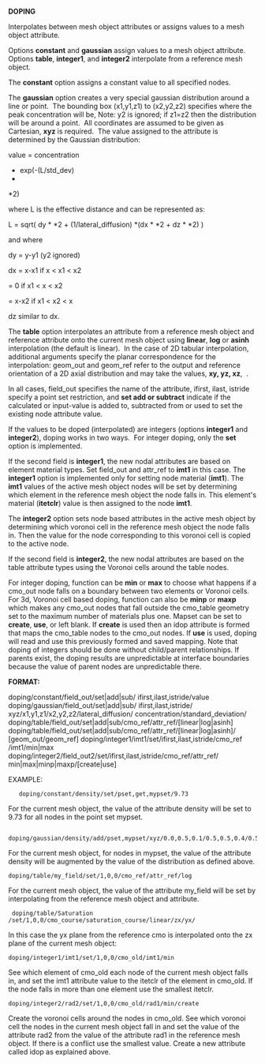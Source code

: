 **DOPING**

  Interpolates between mesh object attributes or assigns values to a
  mesh object attribute.

  Options **constant** and **gaussian** assign values to a mesh object
  attribute.  Options **table**, **integer1**, and **integer2**
  interpolate from a reference mesh object.

  The **constant** option assigns a constant value to all specified
  nodes.

  The **gaussian** option creates a very special gaussian distribution
  around a line or point.  The bounding box (x1,y1,z1) to (x2,y2,z2)
  specifies where the peak concentration will be, Note: y2 is ignored;
  if z1=z2 then the distribution will be around a point.  All
  coordinates are assumed to be given as Cartesian, **xyz** is
  required.  The value assigned to the attribute is determined by the
  Gaussian distribution:
 
   value = concentration 
* exp(-(L/std\_dev)
*
*2)
 
  where L is the effective distance and can be represented as:
 
   L = sqrt( dy
*
*2 + (1/lateral\_diffusion)
*(dx
*
*2 + dz
*
*2) )
 
  and where
 
   dy = y-y1 (y2 ignored)

   dx = x-x1 if x &lt; x1 &lt; x2

   = 0 if x1 &lt; x &lt; x2

   = x-x2 if x1 &lt; x2 &lt; x

   dz similar to dx.
 
  The **table** option interpolates an attribute from a reference mesh
  object and reference attribute onto the current mesh object using
  **linear**, **log** or **asinh** interpolation (the default is
  linear).  In the case of 2D tabular interpolation, additional
  arguments specify the planar correspondence for the interpolation:
  geom\_out and geom\_ref refer to the output and reference
  orientation of a 2D axial distribution and may take the values,
  **xy, yz, xz**,  .
 
  In all cases, field\_out specifies the name of the attribute,
  ifirst, ilast, istride specify a point set restriction, and **set
  add or subtract** indicate if the calculated or input-value is added
  to, subtracted from or used to set the existing node attribute
  value.
 
  If the values to be doped (interpolated) are integers (options
  **integer1** and **integer2**), doping works in two ways.  For
  integer doping, only the **set** option is implemented.

  If the second field is **integer1**, the new nodal attributes are
  based on element material types. Set field\_out and attr\_ref to
  **imt1** in this case. The **integer1** option is implemented only
  for setting node material (**imt1**). The **imt1** values of the
  active mesh object nodes will be set by determining which element in
  the reference mesh object the node falls in. This element's material
  (**itetclr**) value is then assigned to the node **imt1**.
 
  The **integer2** option sets node based attributes in the active
  mesh object by determining which voronoi cell in the reference mesh
  object the node falls in. Then the value for the node corresponding
  to this voronoi cell is copied to the active node.

  If the second field is **integer2**, the new nodal attributes are
  based on the table attribute types using the Voronoi cells around
  the table nodes.

  For integer doping, function can be **min** or **max** to choose
  what happens if a cmo\_out node falls on a boundary between two
  elements or Voronoi cells. For 3d, Voronoi cell based doping,
  function can also be **minp** or **maxp** which makes any cmo\_out
  nodes that fall outside the cmo\_table geometry set to the maximum
  number of materials plus one. Mapset can be set to **create**,
  **use**, or left blank. If **create** is used then an idop attribute
  is formed that maps the cmo\_table nodes to the cmo\_out nodes. If
  **use** is used, doping will read and use this previously formed and
  saved mapping. Note that doping of integers should be done without
  child/parent relationships. If parents exist, the doping results are
  unpredictable at interface boundaries because the value of parent
  nodes are unpredictable there.
 
  **FORMAT:**
 
doping/constant/field_out/set|add|sub/ ifirst,ilast,istride/value 
doping/gaussian/field_out/set|add|sub/ ifirst,ilast,istride/ 
xyz/x1,y1,z1/x2,y2,z2/lateral_diffusion/ concentration/standard_deviation/ 
doping/table/field_out/set|add|sub/cmo_ref/attr_ref/[linear|log|asinh] 
doping/table/field_out/set|add|sub/cmo_ref/attr_ref/[linear|log|asinh]/ [geom_out/geom_ref] 
doping/integer1/imt1/set/ifirst,ilast,istride/cmo_ref /imt1/min|max 
doping/integer2/field_out2/set/ifirst,ilast,istride/cmo_ref/attr_ref/ 
min|max|minp|maxp/[create|use]
 
  EXAMPLE:
 
       doping/constant/density/set/pset,get,mypset/9.73 

For the current mesh object, the value of the attribute density will be set to 9.73 
for all nodes in the point set mypset. 

       doping/gaussian/density/add/pset,mypset/xyz/0.0,0.5,0.1/0.5,0.5,0.4/0.5/5.0e+18/0.225 

For the current mesh object, for nodes in mypset, the value of the 
attribute density will be augmented by 
the value of the distribution as defined above. 

    doping/table/my_field/set/1,0,0/cmo_ref/attr_ref/log 

For the current mesh object, the value of the attribute my_field will be set by 
interpolating from the reference mesh object and attribute. 

     doping/table/Saturation /set/1,0,0/cmo_course/saturation_course/linear/zx/yx/ 

In this case the yx plane from the reference cmo is interpolated onto the zx plane of the 
current mesh object:

    doping/integer1/imt1/set/1,0,0/cmo_old/imt1/min 

See which element of cmo_old each node of the current mesh object falls in, and set the imt1 attribute value to the itetclr of the element in cmo_old.  If the node falls in more than one element use the smallest itetclr. 

    doping/integer2/rad2/set/1,0,0/cmo_old/rad1/min/create 
    
    
Create the voronoi cells around the nodes in cmo_old.  See which voronoi cell the nodes in the current mesh object fall in and set the value of the attribute rad2 from the value of the attribute rad1 in the reference mesh object.  If there is a conflict use the smallest value.  Create a new attribute called idop as explained above.
